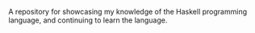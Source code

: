 A repository for showcasing my knowledge of the Haskell programming language, and continuing to learn the language.
